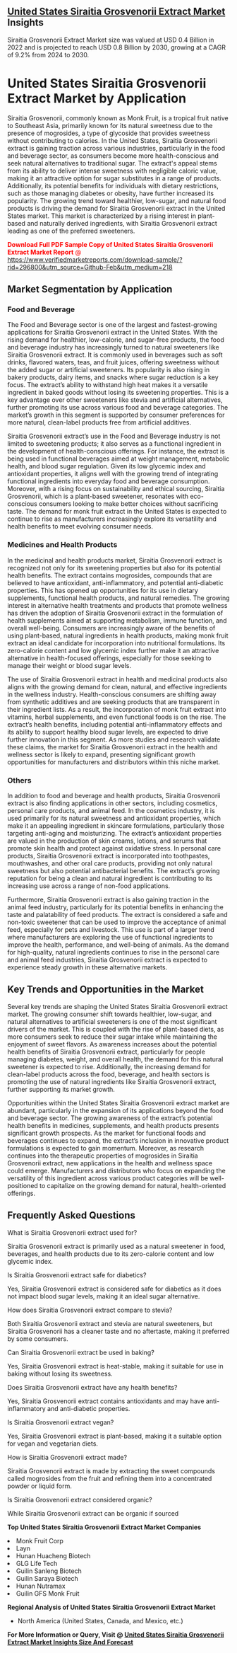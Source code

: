 <h2><a href="https://www.verifiedmarketreports.com/download-sample/?rid=296800&amp;utm_source=Github-Feb&amp;utm_medium=218" target="_blank">United States Siraitia Grosvenorii Extract Market</a> Insights</h2><p>Siraitia Grosvenorii Extract Market size was valued at USD 0.4 Billion in 2022 and is projected to reach USD 0.8 Billion by 2030, growing at a CAGR of 9.2% from 2024 to 2030.</p><p> <h1>United States Siraitia Grosvenorii Extract Market by Application</h1> <p>Siraitia Grosvenorii, commonly known as Monk Fruit, is a tropical fruit native to Southeast Asia, primarily known for its natural sweetness due to the presence of mogrosides, a type of glycoside that provides sweetness without contributing to calories. In the United States, Siraitia Grosvenorii extract is gaining traction across various industries, particularly in the food and beverage sector, as consumers become more health-conscious and seek natural alternatives to traditional sugar. The extract's appeal stems from its ability to deliver intense sweetness with negligible caloric value, making it an attractive option for sugar substitutes in a range of products. Additionally, its potential benefits for individuals with dietary restrictions, such as those managing diabetes or obesity, have further increased its popularity. The growing trend toward healthier, low-sugar, and natural food products is driving the demand for Siraitia Grosvenorii extract in the United States market. This market is characterized by a rising interest in plant-based and naturally derived ingredients, with Siraitia Grosvenorii extract leading as one of the preferred sweeteners. <p><span class=""><span style="color: #ff0000;"><strong>Download Full PDF Sample Copy of United States Siraitia Grosvenorii Extract Market Report</strong> @ </span><a href="https://www.verifiedmarketreports.com/download-sample/?rid=296800&amp;utm_source=Github-Feb&amp;utm_medium=218" target="_blank">https://www.verifiedmarketreports.com/download-sample/?rid=296800&amp;utm_source=Github-Feb&amp;utm_medium=218</a></span></p></p> <h2>Market Segmentation by Application</h2> <h3>Food and Beverage</h3> <p>The Food and Beverage sector is one of the largest and fastest-growing applications for Siraitia Grosvenorii extract in the United States. With the rising demand for healthier, low-calorie, and sugar-free products, the food and beverage industry has increasingly turned to natural sweeteners like Siraitia Grosvenorii extract. It is commonly used in beverages such as soft drinks, flavored waters, teas, and fruit juices, offering sweetness without the added sugar or artificial sweeteners. Its popularity is also rising in bakery products, dairy items, and snacks where sugar reduction is a key focus. The extract’s ability to withstand high heat makes it a versatile ingredient in baked goods without losing its sweetening properties. This is a key advantage over other sweeteners like stevia and artificial alternatives, further promoting its use across various food and beverage categories. The market’s growth in this segment is supported by consumer preferences for more natural, clean-label products free from artificial additives. <p>Siraitia Grosvenorii extract’s use in the Food and Beverage industry is not limited to sweetening products; it also serves as a functional ingredient in the development of health-conscious offerings. For instance, the extract is being used in functional beverages aimed at weight management, metabolic health, and blood sugar regulation. Given its low glycemic index and antioxidant properties, it aligns well with the growing trend of integrating functional ingredients into everyday food and beverage consumption. Moreover, with a rising focus on sustainability and ethical sourcing, Siraitia Grosvenorii, which is a plant-based sweetener, resonates with eco-conscious consumers looking to make better choices without sacrificing taste. The demand for monk fruit extract in the United States is expected to continue to rise as manufacturers increasingly explore its versatility and health benefits to meet evolving consumer needs.</p> <h3>Medicines and Health Products</h3> <p>In the medicinal and health products market, Siraitia Grosvenorii extract is recognized not only for its sweetening properties but also for its potential health benefits. The extract contains mogrosides, compounds that are believed to have antioxidant, anti-inflammatory, and potential anti-diabetic properties. This has opened up opportunities for its use in dietary supplements, functional health products, and natural remedies. The growing interest in alternative health treatments and products that promote wellness has driven the adoption of Siraitia Grosvenorii extract in the formulation of health supplements aimed at supporting metabolism, immune function, and overall well-being. Consumers are increasingly aware of the benefits of using plant-based, natural ingredients in health products, making monk fruit extract an ideal candidate for incorporation into nutritional formulations. Its zero-calorie content and low glycemic index further make it an attractive alternative in health-focused offerings, especially for those seeking to manage their weight or blood sugar levels. <p>The use of Siraitia Grosvenorii extract in health and medicinal products also aligns with the growing demand for clean, natural, and effective ingredients in the wellness industry. Health-conscious consumers are shifting away from synthetic additives and are seeking products that are transparent in their ingredient lists. As a result, the incorporation of monk fruit extract into vitamins, herbal supplements, and even functional foods is on the rise. The extract’s health benefits, including potential anti-inflammatory effects and its ability to support healthy blood sugar levels, are expected to drive further innovation in this segment. As more studies and research validate these claims, the market for Siraitia Grosvenorii extract in the health and wellness sector is likely to expand, presenting significant growth opportunities for manufacturers and distributors within this niche market.</p> <h3>Others</h3> <p>In addition to food and beverage and health products, Siraitia Grosvenorii extract is also finding applications in other sectors, including cosmetics, personal care products, and animal feed. In the cosmetics industry, it is used primarily for its natural sweetness and antioxidant properties, which make it an appealing ingredient in skincare formulations, particularly those targeting anti-aging and moisturizing. The extract’s antioxidant properties are valued in the production of skin creams, lotions, and serums that promote skin health and protect against oxidative stress. In personal care products, Siraitia Grosvenorii extract is incorporated into toothpastes, mouthwashes, and other oral care products, providing not only natural sweetness but also potential antibacterial benefits. The extract’s growing reputation for being a clean and natural ingredient is contributing to its increasing use across a range of non-food applications. <p>Furthermore, Siraitia Grosvenorii extract is also gaining traction in the animal feed industry, particularly for its potential benefits in enhancing the taste and palatability of feed products. The extract is considered a safe and non-toxic sweetener that can be used to improve the acceptance of animal feed, especially for pets and livestock. This use is part of a larger trend where manufacturers are exploring the use of functional ingredients to improve the health, performance, and well-being of animals. As the demand for high-quality, natural ingredients continues to rise in the personal care and animal feed industries, Siraitia Grosvenorii extract is expected to experience steady growth in these alternative markets.</p> <h2>Key Trends and Opportunities in the Market</h2> <p>Several key trends are shaping the United States Siraitia Grosvenorii extract market. The growing consumer shift towards healthier, low-sugar, and natural alternatives to artificial sweeteners is one of the most significant drivers of the market. This is coupled with the rise of plant-based diets, as more consumers seek to reduce their sugar intake while maintaining the enjoyment of sweet flavors. As awareness increases about the potential health benefits of Siraitia Grosvenorii extract, particularly for people managing diabetes, weight, and overall health, the demand for this natural sweetener is expected to rise. Additionally, the increasing demand for clean-label products across the food, beverage, and health sectors is promoting the use of natural ingredients like Siraitia Grosvenorii extract, further supporting its market growth. <p>Opportunities within the United States Siraitia Grosvenorii extract market are abundant, particularly in the expansion of its applications beyond the food and beverage sector. The growing awareness of the extract’s potential health benefits in medicines, supplements, and health products presents significant growth prospects. As the market for functional foods and beverages continues to expand, the extract’s inclusion in innovative product formulations is expected to gain momentum. Moreover, as research continues into the therapeutic properties of mogrosides in Siraitia Grosvenorii extract, new applications in the health and wellness space could emerge. Manufacturers and distributors who focus on expanding the versatility of this ingredient across various product categories will be well-positioned to capitalize on the growing demand for natural, health-oriented offerings.</p> <h2>Frequently Asked Questions</h2> <p>What is Siraitia Grosvenorii extract used for?</p> <p>Siraitia Grosvenorii extract is primarily used as a natural sweetener in food, beverages, and health products due to its zero-calorie content and low glycemic index.</p> <p>Is Siraitia Grosvenorii extract safe for diabetics?</p> <p>Yes, Siraitia Grosvenorii extract is considered safe for diabetics as it does not impact blood sugar levels, making it an ideal sugar alternative.</p> <p>How does Siraitia Grosvenorii extract compare to stevia?</p> <p>Both Siraitia Grosvenorii extract and stevia are natural sweeteners, but Siraitia Grosvenorii has a cleaner taste and no aftertaste, making it preferred by some consumers.</p> <p>Can Siraitia Grosvenorii extract be used in baking?</p> <p>Yes, Siraitia Grosvenorii extract is heat-stable, making it suitable for use in baking without losing its sweetness.</p> <p>Does Siraitia Grosvenorii extract have any health benefits?</p> <p>Yes, Siraitia Grosvenorii extract contains antioxidants and may have anti-inflammatory and anti-diabetic properties.</p> <p>Is Siraitia Grosvenorii extract vegan?</p> <p>Yes, Siraitia Grosvenorii extract is plant-based, making it a suitable option for vegan and vegetarian diets.</p> <p>How is Siraitia Grosvenorii extract made?</p> <p>Siraitia Grosvenorii extract is made by extracting the sweet compounds called mogrosides from the fruit and refining them into a concentrated powder or liquid form.</p> <p>Is Siraitia Grosvenorii extract considered organic?</p> <p>While Siraitia Grosvenorii extract can be organic if sourced</p><p><strong>Top United States Siraitia Grosvenorii Extract Market Companies</strong></p><div data-test-id=""><p><li>Monk Fruit Corp</li><li> Layn</li><li> Hunan Huacheng Biotech</li><li> GLG Life Tech</li><li> Guilin Sanleng Biotech</li><li> Guilin Saraya Biotech</li><li> Hunan Nutramax</li><li> Guilin GFS Monk Fruit</li></p><div><strong>Regional Analysis of&nbsp;United States Siraitia Grosvenorii Extract Market</strong></div><ul><li dir="ltr"><p dir="ltr">North America&nbsp;(United States, Canada, and Mexico, etc.)</p></li></ul><p><strong>For More Information or Query, Visit @&nbsp;</strong><strong><a href="https://www.verifiedmarketreports.com/product/siraitia-grosvenorii-extract-market/?utm_source=Github-Feb&amp;utm_medium=218" target="_blank">United States Siraitia Grosvenorii Extract Market Insights Size And Forecast</a></strong></p></div>
